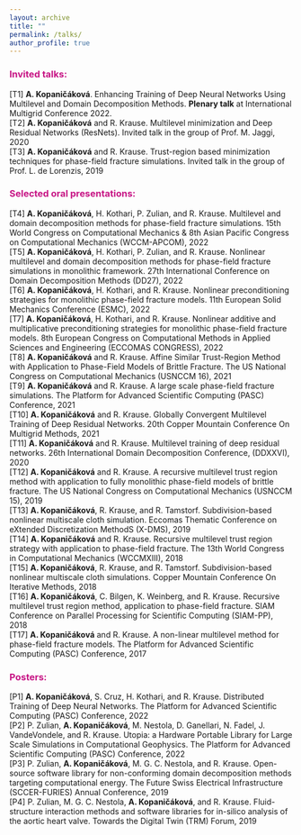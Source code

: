 ```yaml
---
layout: archive
title: ""
permalink: /talks/
author_profile: true
---
```


### <span style="color:rgb(199, 21, 133)">Invited talks:</span>
[T1] **A. Kopaničáková**. Enhancing Training of Deep Neural Networks Using Multilevel and Domain Decomposition Methods. **Plenary talk** at International Multigrid Conference 2022.<br />
[T2] **A. Kopaničáková** and R. Krause. Multilevel minimization and Deep Residual Networks (ResNets). Invited talk
in the group of Prof. M. Jaggi, 2020<br />
[T3] **A. Kopaničáková** and R. Krause. Trust-region based minimization techniques for phase-field fracture simulations. Invited talk in the group of Prof. L. de Lorenzis, 2019<br />


### <span style="color:rgb(199, 21, 133)">Selected oral presentations:</span>
[T4] **A. Kopaničáková**, H. Kothari, P. Zulian, and R. Krause. Multilevel and domain decomposition methods for phase-field fracture simulations. 15th World Congress on Computational Mechanics & 8th Asian Pacific Congress on Computational Mechanics (WCCM-APCOM), 2022<br />
[T5] **A. Kopaničáková**, H. Kothari, P. Zulian, and R. Krause. Nonlinear multilevel and domain decomposition methods for phase-field fracture simulations in monolithic framework. 27th International Conference on Domain Decomposition Methods (DD27), 2022<br />
[T6] **A. Kopaničáková**, H. Kothari, and R. Krause. Nonlinear preconditioning strategies for monolithic phase-field fracture models. 11th European Solid Mechanics Conference (ESMC), 2022<br />
[T7] **A. Kopaničáková**, H. Kothari, and R. Krause. Nonlinear additive and multiplicative preconditioning strategies for monolithic phase-field fracture models. 8th European Congress on Computational Methods in Applied Sciences and Engineering (ECCOMAS CONGRESS), 2022<br />
[T8] **A. Kopaničáková** and R. Krause. Affine Similar Trust-Region Method with Application to Phase-Field Models of Brittle Fracture. The US National Congress on Computational Mechanics (USNCCM 16), 2021<br />
[T9] **A. Kopaničáková** and R. Krause. A large scale phase-field fracture simulations. The Platform for Advanced Scientific Computing (PASC) Conference, 2021<br />
[T10] **A. Kopaničáková** and R. Krause. Globally Convergent Multilevel Training of Deep Residual Networks. 20th Copper Mountain Conference On Multigrid Methods, 2021<br />
[T11] **A. Kopaničáková** and R. Krause. Multilevel training of deep residual networks. 26th International Domain Decomposition Conference, (DDXXVI), 2020<br />
[T12] **A. Kopaničáková** and R. Krause. A recursive multilevel trust region method with application to fully monolithic phase-field models of brittle fracture. The US National Congress on Computational Mechanics (USNCCM 15), 2019<br />
[T13] **A. Kopaničáková**, R. Krause, and R. Tamstorf. Subdivision-based nonlinear multiscale cloth simulation. Eccomas Thematic Conference on eXtended Discretization MethodS (X-DMS), 2019<br />
[T14] **A. Kopaničáková** and R. Krause. Recursive multilevel trust region strategy with application to phase-field fracture. The 13th World Congress in Computational Mechanics (WCCMXIII), 2018<br />
[T15] **A. Kopaničáková**, R. Krause, and R. Tamstorf. Subdivision-based nonlinear multiscale cloth simulations. Copper Mountain Conference On Iterative Methods, 2018<br />
[T16] **A. Kopaničáková**, C. Bilgen, K. Weinberg, and R. Krause. Recursive multilevel trust region method, application to phase-field fracture. SIAM Conference on Parallel Processing for Scientific Computing (SIAM-PP), 2018<br />
[T17] **A. Kopaničáková** and R. Krause. A non-linear multilevel method for phase-field fracture models. The Platform for Advanced Scientific Computing (PASC) Conference, 2017<br />


### <span style="color:rgb(199, 21, 133)">Posters:</span>
[P1] **A. Kopaničáková**, S. Cruz, H. Kothari, and R. Krause. Distributed Training of Deep Neural Networks. The
Platform for Advanced Scientific Computing (PASC) Conference, 2022<br />
[P2] P. Zulian, **A. Kopaničáková**, M. Nestola, D. Ganellari, N. Fadel, J. VandeVondele, and R. Krause. Utopia: a Hardware Portable Library for Large Scale Simulations in Computational Geophysics. The Platform for Advanced Scientific Computing (PASC) Conference, 2022<br />
[P3] P. Zulian, **A. Kopaničáková**, M. G. C. Nestola, and R. Krause. Open-source software library for non-conforming domain decomposition methods targeting computational energy. The Future Swiss Electrical Infrastructure (SCCER-FURIES) Annual Conference, 2019<br />
[P4] P. Zulian, M. G. C. Nestola, **A. Kopaničáková**, and R. Krause. Fluid-structure interaction methods and software libraries for in-silico analysis of the aortic heart valve. Towards the Digital Twin (TRM) Forum, 2019<br />



